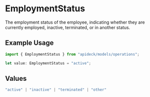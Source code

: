 # EmploymentStatus

The employment status of the employee, indicating whether they are currently employed, inactive, terminated, or in another status.

## Example Usage

```typescript
import { EmploymentStatus } from "apideck/models/operations";

let value: EmploymentStatus = "active";
```

## Values

```typescript
"active" | "inactive" | "terminated" | "other"
```